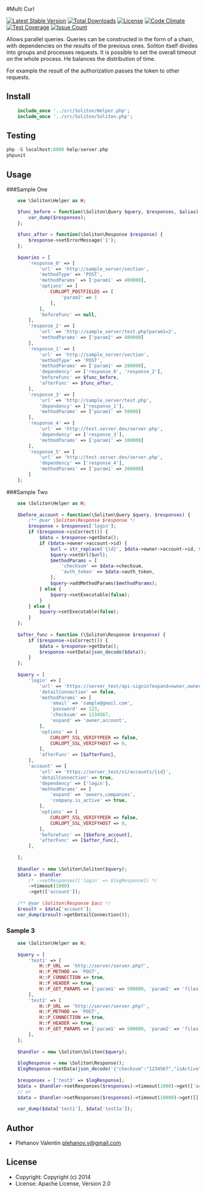 #Multi Curl

[![Latest Stable Version](https://poser.pugx.org/plehanov/soliton/v/stable)](https://packagist.org/packages/plehanov/soliton)
[![Total Downloads](https://poser.pugx.org/plehanov/soliton/downloads)](https://packagist.org/packages/plehanov/soliton) [![License](https://poser.pugx.org/plehanov/soliton/license)](https://packagist.org/packages/plehanov/soliton)
[![Code Climate](https://codeclimate.com/github/plehanov/soliton/badges/gpa.svg)](https://codeclimate.com/github/plehanov/soliton)
[![Test Coverage](https://codeclimate.com/github/plehanov/soliton/badges/coverage.svg)](https://codeclimate.com/github/plehanov/soliton/coverage)
[![Issue Count](https://codeclimate.com/github/plehanov/soliton/badges/issue_count.svg)](https://codeclimate.com/github/plehanov/soliton)


Allows parallel queries. Queries can be constructed in the form of a chain, with dependencies on the results of the previous ones.
Soliton itself divides into groups and processes requests.
It is possible to set the overall timeout on the whole process. He balances the distribution of time.

For example the result of the authorization passes the token to other requests.

## Install

```php
    include_once '../src/Soliton/Helper.php';
    include_once '../src/Soliton/Soliton.php';
```
## Testing

```php
php -S localhost:8080 help/server.php 
phpunit
```


## Usage

###Sample One

```php
    use \Soliton\Helper as H;

    $func_before = function(\Soliton\Query $query, $responses, $alias) {
        var_dump($responses);
    };
    
    $func_after = function(\Soliton\Response $response) {
        $response->setErrorMessage('1');
    };
    
    $queries = [
        'response_0' => [
            'url' => 'http://sample_server/section',
            'methodType' => 'POST',
            'methodParams' => ['param1' => 400000],
            'options' => [
                CURLOPT_POSTFIELDS => [
                    'param2' => 1
                ],
            ],
            'beforeFunc' => null,
        ],
        'response_2' => [
            'url' => 'http://sample_server/test.php?param1=2', 
            'methodParams' => ['param2' => 480000]
        ],
        'response_1' => [
            'url' => 'http://sample_server/section',
            'methodType' => 'POST',
            'methodParams' => ['param1' => 200000],
            'dependency' => ['response_0', 'response_2'],
            'beforeFunc' => $func_before,
            'afterFunc' => $func_after,
        ],
        'response_3' => [
            'url' => 'http://sample_server/test.php', 
            'dependency' => ['response_1'], 
            'methodParams' => ['param1' => 50000]
        ],
        'response_4' => [
            'url' => 'http://test.server.dev/server.php', 
            'dependency' => ['response_3'], 
            'methodParams' => ['param1' => 100000]
        ],
        'response_5' => [
            'url' => 'http://test.server.dev/server.php', 
            'dependency' => ['response_4'], 
            'methodParams' => ['param1' => 200000]
        ]
    ];
```

###Sample Two

```php
    use \Soliton\Helper as H;
    
    $before_account = function(\Soliton\Query $query, $responses) {
        /** @var \Soliton\Response $response */
        $response = $responses['login'];
        if ($response->isCorrect()) {
            $data = $response->getData();
            if ($data->owner->account->id) {
                $url = str_replace('{id}', $data->owner->account->id, $query->getUrl());
                $query->setUrl($url);
                $methodParams = [
                    'checksum' => $data->checksum,
                    'auth_token' => $data->auth_token,
                ];
                $query->addMethodParams($methodParams);
            } else {
                $query->setExecutable(false);
            }
        } else {
            $query->setExecutable(false);
        }
    };
    
    $after_func = function (\Soliton\Response $response) {
        if ($response->isCorrect()) {
            $data = $response->getData();
            $response->setData(json_decode($data));
        }
    };
    
    $query = [
        'login' => [
            'url' => 'https://server_test/api-signin?expand=owner,owner.account',
            'detailConnection' => false,
            'methodParams' => [
                'email' => 'sample@gmail.com',
                'password' => 123,
                'checksum' => 1234567,
                'expand' => 'owner,account',
            ],
            'options' => [
                CURLOPT_SSL_VERIFYPEER => false,
                CURLOPT_SSL_VERIFYHOST => 0,
            ],
            'afterFunc' => [$afterFunc],
        ],
        'account' => [
            'url' => 'https://server_test/v1/accounts/{id}',
            'detailConnection' => true,
            'dependency' => ['login'],
            'methodParams' => [
                'expand' => 'owners,companies',
                'company.is_active' => true,
            ],
            'options' => [
                CURLOPT_SSL_VERIFYPEER => false,
                CURLOPT_SSL_VERIFYHOST => 0,
            ],
            'beforeFunc' => [$before_account],
            'afterFunc' => [$after_func],
        ],
    
    ];
    
    $handler = new \Soliton\Soliton($query);
    $data = $handler
        /* ->setResponses(['login' => $logResponse]) */
        ->timeout(1000)
        ->get(['account']);
    
    /** @var \Soliton\Response $acc */
    $result = $data['account'];
    var_dump($result->getDetailConnection());
```

### Sample 3

```php
    use \Soliton\Helper as H;
    
    $query = [
        'test1' => [
            H::P_URL => 'http://server/server.php?',
            H::P_METHOD => 'POST',
            H::P_CONNECTION => true,
            H::P_HEADER => true,
            H::P_GET_PARAMS => ['param1' => 500000, 'param2' => 'files']
        ],
        'test2' => [
            H::P_URL => 'http://server/server.php?',
            H::P_METHOD => 'POST',
            H::P_CONNECTION => true,
            H::P_HEADER => true,
            H::P_GET_PARAMS => ['param1' => 500000, 'param2' => 'files']
        ],
    ];
    
    $handler = new \Soliton\Soliton($query);
    
    $logResponse = new \Soliton\Response();
    $logResponse->setData(json_decode('{"checksum":"1234567","isActive":true,"expiresOn":"2016-01-16T02:21:51Z","owner":{"id":6,"href":"https://javabox.dev:9000/v1/owners/6","isHidden":false,"name":"Takamura","email":"sample@gmail.com","phone":"","account":{"id":1,"href":"https://javabox.dev:9000/v1/accounts/1","isHidden":false,"name":"Авто","owners":[{"href":"https://javabox.dev:9000/v1/owners/3"},{"href":"https://javabox.dev:9000/v1/owners/5"},{"href":"https://javabox.dev:9000/v1/owners/6"},{"href":"https://javabox.dev:9000/v1/owners/2"}],"companies":[{"href":"https://javabox.dev:9000/v1/companies/3"},{"href":"https://javabox.dev:9000/v1/companies/2"},{"href":"https://javabox.dev:9000/v1/companies/1"}],"clients":[]},"role":"PARTNER"},"auth_token":"4c9e-4062-98fc-ee1d97c52c13"}'));
    
    $responses = ['test3' => $logResponse];
    $data = $handler->setResponses($responses)->timeout(1000)->get(['account']);
    // or
    $data = $handler->setResponses($responses)->timeout(10000)->get([], false);
    
    var_dump($data['test1'], $data['test1a']);
```

## Author

* Plehanov Valentin <plehanov.v@gmail.com>

## License

* Copyright: Copyright (c) 2014
* License: Apache License, Version 2.0